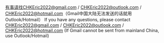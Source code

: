 有事请找CHKEric2022@gmail.com / CHKEric2022@outlook.com / CHKEric2022@hotmail.com（Gmail中国大陆无法发送的话就用Outlook/Hotmail）
If you have any questions, please contact CHKEric2022@gmail.com / CHKEric2022@outlook.com / CHKEric2022@hotmail.com (If Gmail cannot be sent from mainland China, use Outlook/Hotmail)
